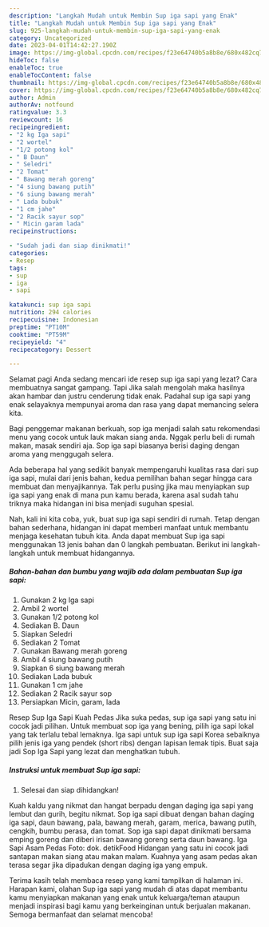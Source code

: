 ```yaml
---
description: "Langkah Mudah untuk Membin Sup iga sapi yang Enak"
title: "Langkah Mudah untuk Membin Sup iga sapi yang Enak"
slug: 925-langkah-mudah-untuk-membin-sup-iga-sapi-yang-enak
category: Uncategorized
date: 2023-04-01T14:42:27.190Z
image: https://img-global.cpcdn.com/recipes/f23e64740b5a8b8e/680x482cq70/sup-iga-sapi-foto-resep-utama.jpg
hideToc: false
enableToc: true
enableTocContent: false
thumbnail: https://img-global.cpcdn.com/recipes/f23e64740b5a8b8e/680x482cq70/sup-iga-sapi-foto-resep-utama.jpg
cover: https://img-global.cpcdn.com/recipes/f23e64740b5a8b8e/680x482cq70/sup-iga-sapi-foto-resep-utama.jpg
author: Admin
authorAv: notfound
ratingvalue: 3.3
reviewcount: 16
recipeingredient:
- "2 kg Iga sapi"
- "2 wortel"
- "1/2 potong kol"
- " B Daun"
- " Seledri"
- "2 Tomat"
- " Bawang merah goreng"
- "4 siung bawang putih"
- "6 siung bawang merah"
- " Lada bubuk"
- "1 cm jahe"
- "2 Racik sayur sop"
- " Micin garam lada"
recipeinstructions:

- "Sudah jadi dan siap dinikmati!"
categories:
- Resep
tags:
- sup
- iga
- sapi

katakunci: sup iga sapi 
nutrition: 294 calories
recipecuisine: Indonesian
preptime: "PT10M"
cooktime: "PT59M"
recipeyield: "4"
recipecategory: Dessert

---
```



Selamat pagi Anda sedang mencari ide resep sup iga sapi yang lezat? Cara membuatnya sangat gampang. Tapi Jika salah mengolah maka hasilnya akan hambar dan justru cenderung tidak enak. Padahal sup iga sapi yang enak selayaknya mempunyai aroma dan rasa yang dapat memancing selera kita.


Bagi penggemar makanan berkuah, sop iga menjadi salah satu rekomendasi menu yang cocok untuk lauk makan siang anda. Nggak perlu beli di rumah makan, masak sendiri aja. Sop iga sapi biasanya berisi daging dengan aroma yang menggugah selera.

Ada beberapa hal yang sedikit banyak mempengaruhi kualitas rasa dari sup iga sapi, mulai dari jenis bahan, kedua pemilihan bahan segar hingga cara membuat dan menyajikannya. Tak perlu pusing jika mau menyiapkan sup iga sapi yang enak di mana pun kamu berada, karena asal sudah tahu triknya maka hidangan ini bisa menjadi suguhan spesial.


Nah, kali ini kita coba, yuk, buat sup iga sapi sendiri di rumah. Tetap dengan bahan sederhana, hidangan ini dapat memberi manfaat untuk membantu menjaga kesehatan tubuh kita. Anda dapat membuat Sup iga sapi menggunakan 13 jenis bahan dan 0 langkah pembuatan. Berikut ini langkah-langkah untuk membuat hidangannya.

<!--inarticleads1-->

##### Bahan-bahan dan bumbu yang wajib ada dalam pembuatan Sup iga sapi:

1. Gunakan 2 kg Iga sapi
1. Ambil 2 wortel
1. Gunakan 1/2 potong kol
1. Sediakan  B. Daun
1. Siapkan  Seledri
1. Sediakan 2 Tomat
1. Gunakan  Bawang merah goreng
1. Ambil 4 siung bawang putih
1. Siapkan 6 siung bawang merah
1. Sediakan  Lada bubuk
1. Gunakan 1 cm jahe
1. Sediakan 2 Racik sayur sop
1. Persiapkan  Micin, garam, lada


Resep Sup Iga Sapi Kuah Pedas Jika suka pedas, sup iga sapi yang satu ini cocok jadi pilihan. Untuk membuat sop iga yang bening, pilih iga sapi lokal yang tak terlalu tebal lemaknya. Iga sapi untuk sup iga sapi Korea sebaiknya pilih jenis iga yang pendek (short ribs) dengan lapisan lemak tipis. Buat saja jadi Sop Iga Sapi yang lezat dan menghatkan tubuh. 

<!--inarticleads2-->

##### Instruksi untuk membuat Sup iga sapi:


1. Selesai dan siap dihidangkan!

Kuah kaldu yang nikmat dan hangat berpadu dengan daging iga sapi yang lembut dan gurih, begitu nikmat. Sop iga sapi dibuat dengan bahan daging iga sapi, daun bawang, pala, bawang merah, garam, merica, bawang putih, cengkih, bumbu perasa, dan tomat. Sop iga sapi dapat dinikmati bersama emping goreng dan diberi irisan bawang goreng serta daun bawang. Iga Sapi Asam Pedas Foto: dok. detikFood Hidangan yang satu ini cocok jadi santapan makan siang atau makan malam. Kuahnya yang asam pedas akan terasa segar jika dipadukan dengan daging iga yang empuk. 

Terima kasih telah membaca resep yang kami tampilkan di halaman ini. Harapan kami, olahan Sup iga sapi yang mudah di atas dapat membantu kamu menyiapkan makanan yang enak untuk keluarga/teman ataupun menjadi inspirasi bagi kamu yang berkeinginan untuk berjualan makanan. Semoga bermanfaat dan selamat mencoba!
